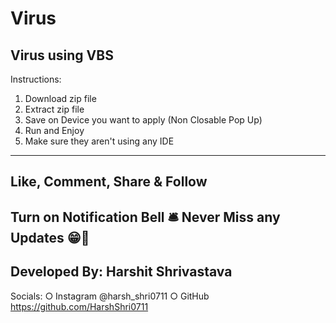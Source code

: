 # Virus
Virus using VBS
---------------------------------
Instructions:
1. Download zip file
2. Extract zip file
3. Save on Device you want to apply (Non Closable Pop Up) 
4. Run and Enjoy
5. Make sure they aren't using any IDE
---------------------------------
Like, Comment, Share & Follow 
---------------------------------
Turn on Notification Bell 🛎 
Never Miss any Updates 😁🙏
---------------------------------
Developed By:
Harshit Shrivastava
---------------------------------
Socials: 
○ Instagram @harsh_shri0711
○ GitHub https://github.com/HarshShri0711
